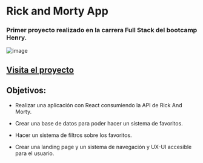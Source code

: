 # Rick and Morty App
### Primer proyecto realizado en la carrera Full Stack del bootcamp Henry.

![image](https://github.com/NPirizSmith/Rick-and-Morty/assets/139180590/cf78d617-1916-4b4c-9f64-92572db6922b)

## <a href="https://rick-and-morty-npirizsmith.vercel.app/">Visita el proyecto</a>

## Objetivos:

- Realizar una aplicación con React consumiendo la API de Rick And Morty.

- Crear una base de datos para poder hacer un sistema de favoritos.

- Hacer un sistema de filtros sobre los favoritos.

- Crear una landing page y un sistema de navegación y UX-UI accesible para el usuario.
